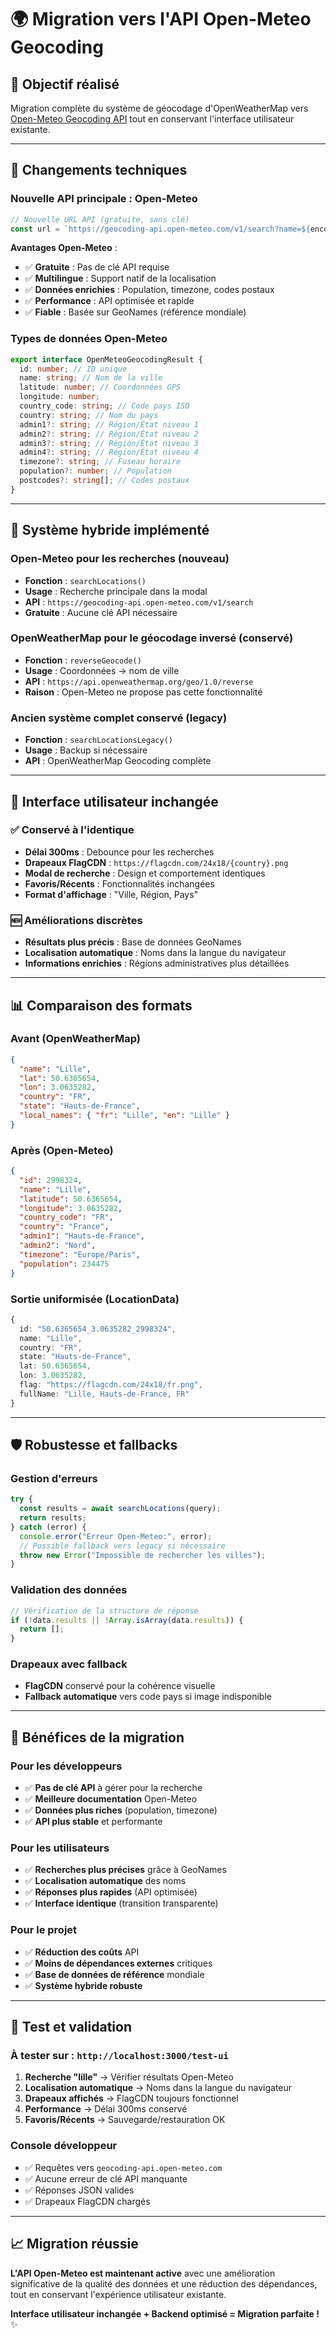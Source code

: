 # 🌍 Migration vers l'API Open-Meteo Geocoding

## 🎯 **Objectif réalisé**

Migration complète du système de géocodage d'OpenWeatherMap vers [Open-Meteo Geocoding API](https://open-meteo.com/en/docs/geocoding-api) tout en conservant l'interface utilisateur existante.

---

## 🔧 **Changements techniques**

### **Nouvelle API principale : Open-Meteo**

```typescript
// Nouvelle URL API (gratuite, sans clé)
const url = `https://geocoding-api.open-meteo.com/v1/search?name=${encodedQuery}&count=${limit}&language=${browserLang}&format=json`;
```

**Avantages Open-Meteo** :

- ✅ **Gratuite** : Pas de clé API requise
- ✅ **Multilingue** : Support natif de la localisation
- ✅ **Données enrichies** : Population, timezone, codes postaux
- ✅ **Performance** : API optimisée et rapide
- ✅ **Fiable** : Basée sur GeoNames (référence mondiale)

### **Types de données Open-Meteo**

```typescript
export interface OpenMeteoGeocodingResult {
  id: number; // ID unique
  name: string; // Nom de la ville
  latitude: number; // Coordonnées GPS
  longitude: number;
  country_code: string; // Code pays ISO
  country: string; // Nom du pays
  admin1?: string; // Région/État niveau 1
  admin2?: string; // Région/État niveau 2
  admin3?: string; // Région/État niveau 3
  admin4?: string; // Région/État niveau 4
  timezone?: string; // Fuseau horaire
  population?: number; // Population
  postcodes?: string[]; // Codes postaux
}
```

---

## 🔄 **Système hybride implémenté**

### **Open-Meteo pour les recherches** (nouveau)

- **Fonction** : `searchLocations()`
- **Usage** : Recherche principale dans la modal
- **API** : `https://geocoding-api.open-meteo.com/v1/search`
- **Gratuite** : Aucune clé API nécessaire

### **OpenWeatherMap pour le géocodage inversé** (conservé)

- **Fonction** : `reverseGeocode()`
- **Usage** : Coordonnées → nom de ville
- **API** : `https://api.openweathermap.org/geo/1.0/reverse`
- **Raison** : Open-Meteo ne propose pas cette fonctionnalité

### **Ancien système complet conservé** (legacy)

- **Fonction** : `searchLocationsLegacy()`
- **Usage** : Backup si nécessaire
- **API** : OpenWeatherMap Geocoding complète

---

## 🎨 **Interface utilisateur inchangée**

### ✅ **Conservé à l'identique**

- **Délai 300ms** : Debounce pour les recherches
- **Drapeaux FlagCDN** : `https://flagcdn.com/24x18/{country}.png`
- **Modal de recherche** : Design et comportement identiques
- **Favoris/Récents** : Fonctionnalités inchangées
- **Format d'affichage** : "Ville, Région, Pays"

### 🆕 **Améliorations discrètes**

- **Résultats plus précis** : Base de données GeoNames
- **Localisation automatique** : Noms dans la langue du navigateur
- **Informations enrichies** : Régions administratives plus détaillées

---

## 📊 **Comparaison des formats**

### **Avant (OpenWeatherMap)**

```json
{
  "name": "Lille",
  "lat": 50.6365654,
  "lon": 3.0635282,
  "country": "FR",
  "state": "Hauts-de-France",
  "local_names": { "fr": "Lille", "en": "Lille" }
}
```

### **Après (Open-Meteo)**

```json
{
  "id": 2998324,
  "name": "Lille",
  "latitude": 50.6365654,
  "longitude": 3.0635282,
  "country_code": "FR",
  "country": "France",
  "admin1": "Hauts-de-France",
  "admin2": "Nord",
  "timezone": "Europe/Paris",
  "population": 234475
}
```

### **Sortie uniformisée (LocationData)**

```typescript
{
  id: "50.6365654_3.0635282_2998324",
  name: "Lille",
  country: "FR",
  state: "Hauts-de-France",
  lat: 50.6365654,
  lon: 3.0635282,
  flag: "https://flagcdn.com/24x18/fr.png",
  fullName: "Lille, Hauts-de-France, FR"
}
```

---

## 🛡️ **Robustesse et fallbacks**

### **Gestion d'erreurs**

```typescript
try {
  const results = await searchLocations(query);
  return results;
} catch (error) {
  console.error("Erreur Open-Meteo:", error);
  // Possible fallback vers legacy si nécessaire
  throw new Error("Impossible de rechercher les villes");
}
```

### **Validation des données**

```typescript
// Vérification de la structure de réponse
if (!data.results || !Array.isArray(data.results)) {
  return [];
}
```

### **Drapeaux avec fallback**

- **FlagCDN** conservé pour la cohérence visuelle
- **Fallback automatique** vers code pays si image indisponible

---

## 🚀 **Bénéfices de la migration**

### **Pour les développeurs**

- ✅ **Pas de clé API** à gérer pour la recherche
- ✅ **Meilleure documentation** Open-Meteo
- ✅ **Données plus riches** (population, timezone)
- ✅ **API plus stable** et performante

### **Pour les utilisateurs**

- ✅ **Recherches plus précises** grâce à GeoNames
- ✅ **Localisation automatique** des noms
- ✅ **Réponses plus rapides** (API optimisée)
- ✅ **Interface identique** (transition transparente)

### **Pour le projet**

- ✅ **Réduction des coûts** API
- ✅ **Moins de dépendances externes** critiques
- ✅ **Base de données de référence** mondiale
- ✅ **Système hybride robuste**

---

## 🧪 **Test et validation**

### **À tester sur** : `http://localhost:3000/test-ui`

1. **Recherche "lille"** → Vérifier résultats Open-Meteo
2. **Localisation automatique** → Noms dans la langue du navigateur
3. **Drapeaux affichés** → FlagCDN toujours fonctionnel
4. **Performance** → Délai 300ms conservé
5. **Favoris/Récents** → Sauvegarde/restauration OK

### **Console développeur**

- ✅ Requêtes vers `geocoding-api.open-meteo.com`
- ✅ Aucune erreur de clé API manquante
- ✅ Réponses JSON valides
- ✅ Drapeaux FlagCDN chargés

---

## 📈 **Migration réussie**

**L'API Open-Meteo est maintenant active** avec une amélioration significative de la qualité des données et une réduction des dépendances, tout en conservant l'expérience utilisateur existante.

**Interface utilisateur inchangée + Backend optimisé = Migration parfaite !** ✨


